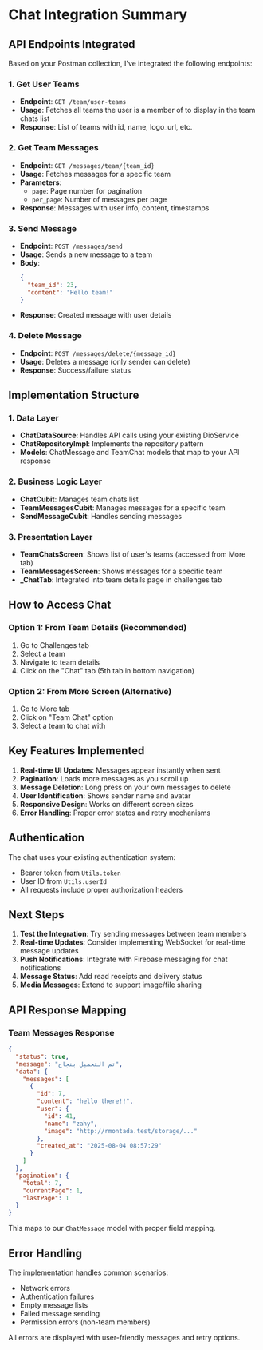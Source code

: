 # Chat Integration Summary

## API Endpoints Integrated

Based on your Postman collection, I've integrated the following endpoints:

### 1. Get User Teams
- **Endpoint**: `GET /team/user-teams`
- **Usage**: Fetches all teams the user is a member of to display in the team chats list
- **Response**: List of teams with id, name, logo_url, etc.

### 2. Get Team Messages
- **Endpoint**: `GET /messages/team/{team_id}`
- **Usage**: Fetches messages for a specific team
- **Parameters**: 
  - `page`: Page number for pagination
  - `per_page`: Number of messages per page
- **Response**: Messages with user info, content, timestamps

### 3. Send Message
- **Endpoint**: `POST /messages/send`
- **Usage**: Sends a new message to a team
- **Body**: 
  ```json
  {
    "team_id": 23,
    "content": "Hello team!"
  }
  ```
- **Response**: Created message with user details

### 4. Delete Message
- **Endpoint**: `POST /messages/delete/{message_id}`
- **Usage**: Deletes a message (only sender can delete)
- **Response**: Success/failure status

## Implementation Structure

### 1. Data Layer
- **ChatDataSource**: Handles API calls using your existing DioService
- **ChatRepositoryImpl**: Implements the repository pattern
- **Models**: ChatMessage and TeamChat models that map to your API response

### 2. Business Logic Layer
- **ChatCubit**: Manages team chats list
- **TeamMessagesCubit**: Manages messages for a specific team
- **SendMessageCubit**: Handles sending messages

### 3. Presentation Layer
- **TeamChatsScreen**: Shows list of user's teams (accessed from More tab)
- **TeamMessagesScreen**: Shows messages for a specific team
- **_ChatTab**: Integrated into team details page in challenges tab

## How to Access Chat

### Option 1: From Team Details (Recommended)
1. Go to Challenges tab
2. Select a team
3. Navigate to team details
4. Click on the "Chat" tab (5th tab in bottom navigation)

### Option 2: From More Screen (Alternative)
1. Go to More tab
2. Click on "Team Chat" option
3. Select a team to chat with

## Key Features Implemented

1. **Real-time UI Updates**: Messages appear instantly when sent
2. **Pagination**: Loads more messages as you scroll up
3. **Message Deletion**: Long press on your own messages to delete
4. **User Identification**: Shows sender name and avatar
5. **Responsive Design**: Works on different screen sizes
6. **Error Handling**: Proper error states and retry mechanisms

## Authentication

The chat uses your existing authentication system:
- Bearer token from `Utils.token`
- User ID from `Utils.userId`
- All requests include proper authorization headers

## Next Steps

1. **Test the Integration**: Try sending messages between team members
2. **Real-time Updates**: Consider implementing WebSocket for real-time message updates
3. **Push Notifications**: Integrate with Firebase messaging for chat notifications
4. **Message Status**: Add read receipts and delivery status
5. **Media Messages**: Extend to support image/file sharing

## API Response Mapping

### Team Messages Response
```json
{
  "status": true,
  "message": "تم التحميل بنجاح",
  "data": {
    "messages": [
      {
        "id": 7,
        "content": "hello there!!",
        "user": {
          "id": 41,
          "name": "zahy",
          "image": "http://rmontada.test/storage/..."
        },
        "created_at": "2025-08-04 08:57:29"
      }
    ]
  },
  "pagination": {
    "total": 7,
    "currentPage": 1,
    "lastPage": 1
  }
}
```

This maps to our `ChatMessage` model with proper field mapping.

## Error Handling

The implementation handles common scenarios:
- Network errors
- Authentication failures  
- Empty message lists
- Failed message sending
- Permission errors (non-team members)

All errors are displayed with user-friendly messages and retry options.